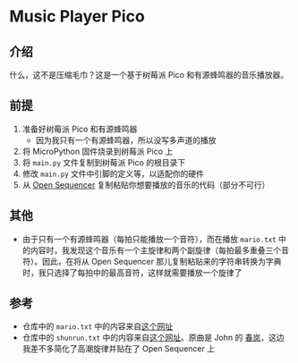 # Music Player Pico

## 介绍

什么，这不是压缩毛巾？这是一个基于树莓派 Pico 和有源蜂鸣器的音乐播放器。

## 前提

1. 准备好树莓派 Pico 和有源蜂鸣器
    - 因为我只有一个有源蜂鸣器，所以没写多声道的播放
2. 将 MicroPython 固件烧录到树莓派 Pico 上
3. 将 `main.py` 文件复制到树莓派 Pico 的根目录下
4. 修改 `main.py` 文件中引脚的定义等，以适配你的硬件
5. 从 [Open Sequencer](https://opensequencer.net) 复制粘贴你想要播放的音乐的代码（部分不可行）

## 其他

- 由于只有一个有源蜂鸣器（每拍只能播放一个音符），而在播放 `mario.txt` 中的内容时，我发现这个音乐有一个主旋律和两个副旋律（每拍最多重叠三个音符）。因此，在将从 Open Sequencer 那儿复制粘贴来的字符串转换为字典时，我只选择了每拍中的最高音符，这样就需要播放一个旋律了

## 参考

- 仓库中的 `mario.txt` 中的内容来自[这个网址](https://onlinesequencer.net/25966)
- 仓库中的 `shunrun.txt` 中的内容来自[这个网址](https://onlinesequencer.net/3405645)。原曲是 John 的 [春岚](https://www.bilibili.com/video/BV1cJ411q7GF/)，这边我差不多简化了高潮旋律并贴在了 Open Sequencer 上